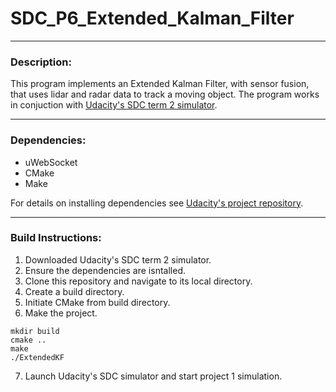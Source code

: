 # SDC_P6_Extended_Kalman_Filter

---

### Description:
This program implements an Extended Kalman Filter, with sensor fusion, that uses lidar and radar data to track a moving object. The program works in conjuction with [Udacity's SDC term 2 simulator](https://github.com/udacity/self-driving-car-sim/releases).

---

### Dependencies:

* uWebSocket
* CMake
* Make

For details on installing dependencies see [Udacity's project repository](https://github.com/udacity/CarND-Extended-Kalman-Filter-Project).

---

### Build Instructions:

1. Downloaded Udacity's SDC term 2 simulator.
2. Ensure the dependencies are isntalled.
3. Clone this repository and navigate to its local directory.
4. Create a build directory.
5. Initiate CMake from build directory.
6. Make the project.
```shell
mkdir build  
cmake ..  
make  
./ExtendedKF  
```
7. Launch Udacity's SDC simulator and start project 1 simulation.
